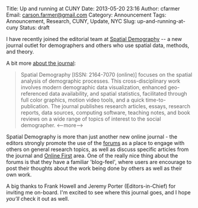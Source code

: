Title: Up and running at CUNY
Date: 2013-05-20 23:16
Author: cfarmer
Email: carson.farmer@gmail.com
Category: Announcement
Tags: Announcement, Research, CUNY, Update, NYC
Slug: up-and-running-at-cuny
Status: draft

I have recently joined the editorial team at [Spatial Demography][spatial-demography]
-- a new journal outlet for demographers and others who use spatial data, 
methods, and theory. 

A bit more [about the journal][about]:
> Spatial Demography [ISSN: 2164-7070 (online)] focuses on the spatial analysis 
> of demographic processes. This cross-disciplinary work involves modern 
> demographic data visualization, enhanced geo-referenced data availability, and 
> spatial statistics, facilitated through full color graphics, motion video 
> tools, and a quick time-to-publication. The journal publishes research 
> articles, essays, research reports, data sources, computing software, teaching 
> notes, and book reviews on a wide range of topics of interest to the social 
> demographer.
<--more-->

Spatial Demography is more than just another new online journal - the editors 
strongly promote the use of the [forums][forums] as a place to engage with others on 
general research topics, as well as discuss specific articles from the journal 
and [Online First][online-first] area. One of the really nice thing about the forums 
is that they have a familiar 'blog-feel', where users are encourage to post 
their thoughts about the work being done by others as well as their own work. 

A big thanks to Frank Howell and Jeremy Porter (Editors-in-Chief) for inviting 
me on-board. I'm excited to see where this journal goes, and I hope *you'll* 
check it out as well.

[spatial-demography]: http://spatialdemography.org/
[online-first]: http://spatialdemography.org/?page_id=42
[forums]: http://spatialdemography.org/?page_id=669
[about]: http://spatialdemography.org/about/
